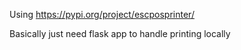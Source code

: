 Using https://pypi.org/project/escposprinter/

Basically just need flask app to handle printing locally
